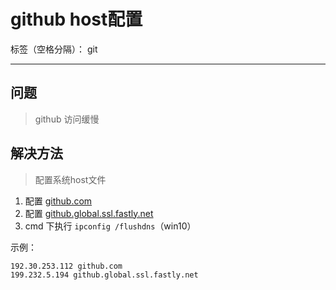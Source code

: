 ﻿# github host配置

标签（空格分隔）： git

---

## 问题

> github 访问缓慢

## 解决方法

> 配置系统host文件

1. 配置 [github.com](https://github.com.ipaddress.com/)
1. 配置 [github.global.ssl.fastly.net](https://fastly.net.ipaddress.com/github.global.ssl.fastly.net#ipinfo)
1. cmd 下执行 `ipconfig /flushdns`（win10）

示例：
```
192.30.253.112 github.com 
199.232.5.194 github.global.ssl.fastly.net
```



